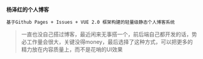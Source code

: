 **杨泽红的个人博客**

`基于Github Pages + Issues + VUE 2.0 框架构建的轻量级静态个人博客系统`

> 一直也没自己搭过博客，最近闲来无事搭一个，前后端自己都开发的话，势必工作量会很大，关键没得money，最后选择了这种方式，可以把更多的精力放在内容质量上，而不是花哨的UI效果
